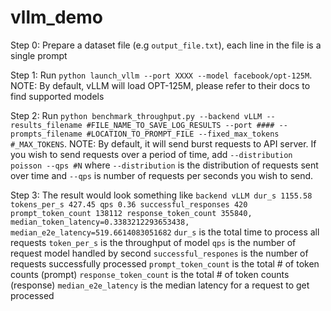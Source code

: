 # vllm_demo
Step 0: Prepare a dataset file (e.g `output_file.txt`), each line in the file is a single prompt

Step 1: Run `python launch_vllm --port XXXX --model facebook/opt-125M`. NOTE: By default, vLLM will load OPT-125M, please refer to their docs to find supported models

Step 2: Run `python benchmark_throughput.py --backend vLLM --results_filename #FILE_NAME_TO_SAVE_LOG_RESULTS --port #### --prompts_filename #LOCATION_TO_PROMPT_FILE --fixed_max_tokens #_MAX_TOKENS`. NOTE: By default, it will send burst requests to API server. If you wish to send requests over a period of time, add `--distribution poisson --qps #N` where `--distribution` is the distribution of requests sent over time and `--qps` is number of requests per seconds you wish to send. 

Step 3: The result would look something like `backend vLLM dur_s 1155.58 tokens_per_s 427.45 qps 0.36 successful_responses 420 prompt_token_count 138112 response_token_count 355840, median_token_latency=0.3383212293653438, median_e2e_latency=519.6614083051682`
`dur_s` is the total time to process all requests
`token_per_s` is the throughput of model
`qps` is the number of request model handled by second
`successful_respones` is the number of requests successfully processed
`prompt_token_count` is the total # of token counts (prompt)
`response_token_count` is the total # of token counts (response)
`median_e2e_latency` is the median latency for a request to get processed 